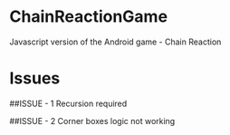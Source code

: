 ChainReactionGame
=================

Javascript version of the Android game - Chain Reaction


Issues
======

##ISSUE - 1
Recursion required

##ISSUE - 2
Corner boxes logic not working